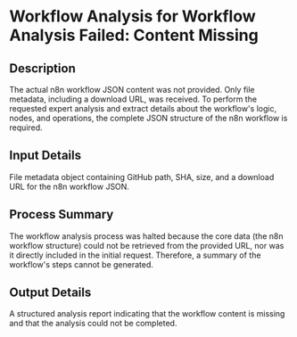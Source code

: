 # Workflow Analysis for Workflow Analysis Failed: Content Missing

## Description
The actual n8n workflow JSON content was not provided. Only file metadata, including a download URL, was received. To perform the requested expert analysis and extract details about the workflow's logic, nodes, and operations, the complete JSON structure of the n8n workflow is required.

## Input Details
File metadata object containing GitHub path, SHA, size, and a download URL for the n8n workflow JSON.

## Process Summary
The workflow analysis process was halted because the core data (the n8n workflow structure) could not be retrieved from the provided URL, nor was it directly included in the initial request. Therefore, a summary of the workflow's steps cannot be generated.

## Output Details
A structured analysis report indicating that the workflow content is missing and that the analysis could not be completed.
